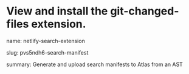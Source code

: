 # View and install the git-changed-files extension.
name: netlify-search-extension

slug: pvs5ndh6-search-manifest

summary: Generate and upload search manifests to Atlas from an AST
